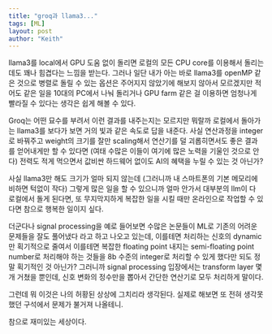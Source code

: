 ```yaml
---
title: "groq과 llama3..."
tags: [ML]
layout: post
author: "Keith"
---
```


llama3를 local에서 GPU 도움 없이 돌리면 로컬의 모든 CPU core를 이용해서 돌리는 데도 꽤나 힘겹다는 느낌을 받는다. 그러나 일단 내가 아는 바로 llama3를 openMP 같은 것으로 병렬로 돌릴 수 있는 옵션은 주어지지 않았기에 해보지 않아서 모르겠지만 적어도 같은 일을 10대의 PC에서 나눠 돌리거나 GPU farm 같은 걸 이용하면 엄청나게 빨라질 수 있다는 생각은 쉽게 해볼 수 있다. 

Groq는 어떤 묘수를 부려서 이런 결과를 내주는지는 모르지만 뭐랄까 로컬에서 돌아가는 llama3를 보다가 보면 거의 빛과 같은 속도로 답을 내준다. 사실 연산과정을 integer로 바꿔주고 weight의 크기를 잘만 scaling해서 연산기를 덜 괴롭히면서도 좋은 결과를 얻어내게만 할 수 있다면 (여태 수많은 이들이 여기에 많은 노력을 기울인 것으로 안다) 전력도 적게 먹으면서 값비싼 하드웨어 없이도 AI의 혜택을 누릴 수 있는 것 아닌가?

사실 llama3만 해도 크기가 얼마 되지 않는데 (그러니까 내 스마트폰의 기본 메모리에 비하면 턱없이 작다) 그렇게 많은 일을 할 수 있으니까 얼마 안가서 대부분의 llm이 다 로컬에서 돌게 된다면, 또 무지막지하게 복잡한 일을 시킬 때만 온라인으로 작업할 수 있다면 참으로 행복한 일이지 싶다. 

더군다나 signal processing을 예로 들어보면 수많은 논문들이 ML로 기존의 어려운 문제들을 잘도 풀어냈다 라고 하고 나오고 있는데, 이를테면 처리하는 신호의 dynamic만 획기적으로 줄여서 이를테면 복잡한 floating point 내지는 semi-floating point number로 처리해야 하는 것들을 8b 수준의 integer로 처리할 수 있게 했다만 되도 정말 획기적인 것 아닌가? 그러니까 signal processing 입장에서는 transform layer 몇 개 거쳤을 뿐인데, 신호 변화의 정수만을 뽑아서 간단한 연산기로 모두 처리하게 말이다.

그런데 뭐 이것은 나의 허황된 상상에 그치리라 생각된다. 실제로 해보면 또 전혀 생각못했던 구석에서 문제가 불거져 나올테니.

참으로 재미있는 세상이다.